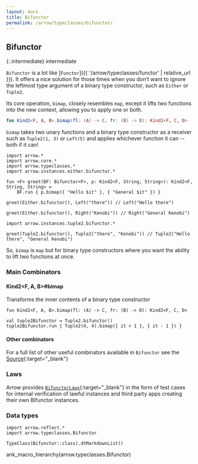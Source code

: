 ```yaml
---
layout: docs
title: Bifunctor
permalink: /arrow/typeclasses/bifunctor/
---
```


## Bifunctor

{:.intermediate}
intermediate

`Bifunctor` is a lot like [`Functor`]({{ '/arrow/typeclasses/functor' | relative_url }}). It offers a nice solution for those times when you don’t want to ignore the leftmost type argument of a binary type constructor, such as `Either` or `Tuple2`.

Its core operation, `bimap`, closely resembles `map`, except it lifts two functions into the new context, allowing you to apply one or both.

```kotlin
fun Kind2<F, A, B>.bimap(fl: (A) -> C, fr: (B) -> D): Kind2<F, C, D>
```

`bimap` takes two unary functions and a binary type constructor as a receiver such as `Tuple2(1, 3)` or `Left(5)` and applies whichever function it can -- both if it can!

```kotlin:ank
import arrow.*
import arrow.core.*
import arrow.typeclasses.*
import arrow.instances.either.bifunctor.*

fun <F> greet(BF: Bifunctor<F>, p: Kind2<F, String, String>): Kind2<F, String, String> =
    BF.run { p.bimap({ "Hello $it" }, { "General $it" }) }

greet(Either.bifunctor(), Left("there")) // Left("Hello there")    
```

```kotlin:ank
greet(Either.bifunctor(), Right("Kenobi")) // Right("General Kenobi")
```

```kotlin:ank
import arrow.instances.tuple2.bifunctor.*

greet(Tuple2.bifunctor(), Tuple2("there", "Kenobi")) // Tuple2("Hello there", "General Kenobi")
```

So, `bimap` is `map` but for binary type constructors where you want the ability to lift two functions at once.

### Main Combinators

#### Kind2<F, A, B>#bimap

Transforms the inner contents of a binary type constructor

`fun Kind2<F, A, B>.bimap(fl: (A) -> C, fr: (B) -> D): Kind2<F, C, D>`

```kotlin:ank
val tuple2Bifunctor = Tuple2.bifunctor()
tuple2Bifunctor.run { Tuple2(4, 4).bimap({ it + 1 }, { it - 1 }) }
```

#### Other combinators

For a full list of other useful combinators available in `Bifunctor` see the [Source][bifunctor_source]{:target="_blank"}

### Laws

Arrow provides [`BifunctorLaws`][bifunctor_laws_source]{:target="_blank"} in the form of test cases for internal verification of lawful instances and third party apps creating their own Bifunctor instances.

### Data types

```kotlin:ank:replace
import arrow.reflect.*
import arrow.typeclasses.Bifunctor

TypeClass(Bifunctor::class).dtMarkdownList()
```

ank_macro_hierarchy(arrow.typeclasses.Bifunctor)

[bifunctor_source]: https://github.com/arrow-kt/arrow/blob/master/modules/core/arrow-typeclasses/src/main/kotlin/arrow/typeclasses/Bifunctor.kt
[bifunctor_laws_source]: https://github.com/arrow-kt/arrow/blob/master/modules/core/arrow-test/src/main/kotlin/arrow/test/laws/BifunctorLaws.kt
